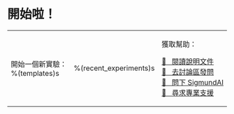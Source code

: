 # 開始啦！

<table><tr><td>

開始一個新實驗：<br />
%(templates)s

</td><td>

%(recent_experiments)s

</td><td>

獲取幫助：<br />

<a href="http://osdoc.cogsci.nl" class="button">&#x1F440;&nbsp;&nbsp; 閱讀說明文件</a><br />
<a href="http://forum.cogsci.nl" class="button">&#x1F4AC;&nbsp;&nbsp; 去討論區發問</a><br />
<a href="http://sigmundai.eu" class="button">&#129302;&nbsp;&nbsp; 問下 SigmundAI</a><br />
<a href="http://professional.cogsci.nl" class="button">&#x1F9D0;&nbsp;&nbsp; 尋求專業支援</a>

</td></tr></table>